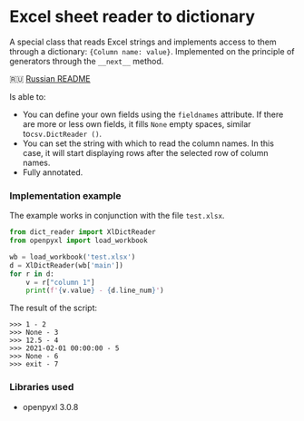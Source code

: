 # Excel sheet reader to dictionary
A special class that reads Excel strings and implements access to them through a dictionary: `{Column name: value}`. Implemented on the principle of generators through the `__next__` method.

🇷🇺 [Russian README](README_ru.md) 

Is able to:
* You can define your own fields using the `fieldnames` attribute. If there are more or less own fields, it fills `None` empty spaces, similar to` csv.DictReader () `.
* You can set the string with which to read the column names. In this case, it will start displaying rows after the selected row of column names.
* Fully annotated.

### Implementation example
The example works in conjunction with the file `test.xlsx`.
```python
from dict_reader import XlDictReader
from openpyxl import load_workbook

wb = load_workbook('test.xlsx')
d = XlDictReader(wb['main'])
for r in d:
    v = r["column 1"]
    print(f'{v.value} - {d.line_num}')
```
The result of the script:
```
>>> 1 - 2
>>> None - 3
>>> 12.5 - 4
>>> 2021-02-01 00:00:00 - 5
>>> None - 6
>>> exit - 7
```

### Libraries used
* openpyxl 3.0.8